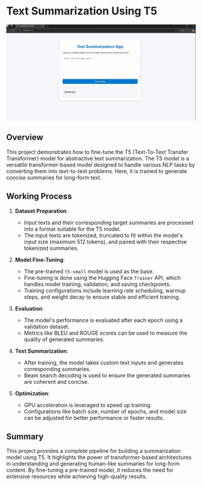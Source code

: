 # Text Summarization Using T5
![](./pic.png)

## Overview
This project demonstrates how to fine-tune the T5 (Text-To-Text Transfer Transformer) model for abstractive text summarization. The T5 model is a versatile transformer-based model designed to handle various NLP tasks by converting them into text-to-text problems. Here, it is trained to generate concise summaries for long-form text.

## Working Process

1. **Dataset Preparation**:
   - Input texts and their corresponding target summaries are processed into a format suitable for the T5 model.
   - The input texts are tokenized, truncated to fit within the model's input size (maximum 512 tokens), and paired with their respective tokenized summaries.

2. **Model Fine-Tuning**:
   - The pre-trained `t5-small` model is used as the base.
   - Fine-tuning is done using the Hugging Face `Trainer` API, which handles model training, validation, and saving checkpoints.
   - Training configurations include learning rate scheduling, warmup steps, and weight decay to ensure stable and efficient training.

3. **Evaluation**:
   - The model's performance is evaluated after each epoch using a validation dataset.
   - Metrics like BLEU and ROUGE scores can be used to measure the quality of generated summaries.

4. **Text Summarization**:
   - After training, the model takes custom text inputs and generates corresponding summaries.
   - Beam search decoding is used to ensure the generated summaries are coherent and concise.

5. **Optimization**:
   - GPU acceleration is leveraged to speed up training.
   - Configurations like batch size, number of epochs, and model size can be adjusted for better performance or faster results.

## Summary
This project provides a complete pipeline for building a summarization model using T5. It highlights the power of transformer-based architectures in understanding and generating human-like summaries for long-form content. By fine-tuning a pre-trained model, it reduces the need for extensive resources while achieving high-quality results.
